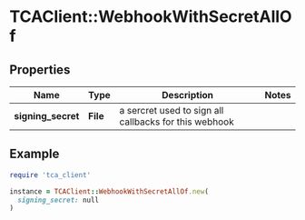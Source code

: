 # TCAClient::WebhookWithSecretAllOf

## Properties

| Name | Type | Description | Notes |
| ---- | ---- | ----------- | ----- |
| **signing_secret** | **File** | a sercret used to sign all callbacks for this webhook |  |

## Example

```ruby
require 'tca_client'

instance = TCAClient::WebhookWithSecretAllOf.new(
  signing_secret: null
)
```

